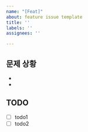 ```yaml
---
name: "[Feat]"
about: feature issue template
title: ''
labels: ''
assignees: ''

---
```


## 문제 상황
- 
- 

## TODO
- [ ] todo1
- [ ] todo2
